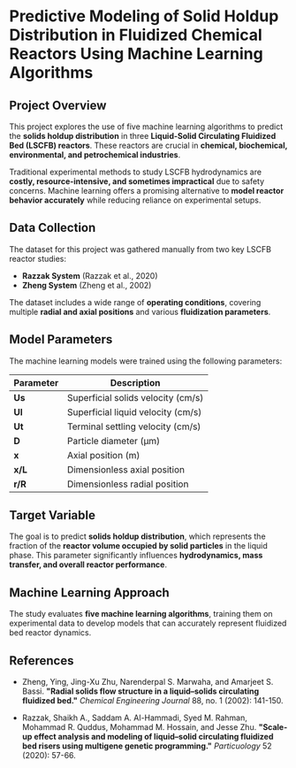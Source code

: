 # Predictive Modeling of Solid Holdup Distribution in Fluidized Chemical Reactors Using Machine Learning Algorithms

## Project Overview
This project explores the use of five machine learning algorithms to predict the **solids holdup distribution** in three **Liquid-Solid Circulating Fluidized Bed (LSCFB) reactors**. These reactors are crucial in **chemical, biochemical, environmental, and petrochemical industries**.

Traditional experimental methods to study LSCFB hydrodynamics are **costly, resource-intensive, and sometimes impractical** due to safety concerns. Machine learning offers a promising alternative to **model reactor behavior accurately** while reducing reliance on experimental setups.

## Data Collection
The dataset for this project was gathered manually from two key LSCFB reactor studies:
- **Razzak System** (Razzak et al., 2020)
- **Zheng System** (Zheng et al., 2002)

The dataset includes a wide range of **operating conditions**, covering multiple **radial and axial positions** and various **fluidization parameters**.

## Model Parameters
The machine learning models were trained using the following parameters:

| Parameter | Description |
|-----------|-------------|
| **Us** | Superficial solids velocity (cm/s) |
| **Ul** | Superficial liquid velocity (cm/s) |
| **Ut** | Terminal settling velocity (cm/s) |
| **D**  | Particle diameter (µm) |
| **x**  | Axial position (m) |
| **x/L** | Dimensionless axial position |
| **r/R** | Dimensionless radial position |

## Target Variable
The goal is to predict **solids holdup distribution**, which represents the fraction of the **reactor volume occupied by solid particles** in the liquid phase. This parameter significantly influences **hydrodynamics, mass transfer, and overall reactor performance**.

## Machine Learning Approach
The study evaluates **five machine learning algorithms**, training them on experimental data to develop models that can accurately represent fluidized bed reactor dynamics.

## References
- Zheng, Ying, Jing-Xu Zhu, Narenderpal S. Marwaha, and Amarjeet S. Bassi. **"Radial solids flow structure in a liquid–solids circulating fluidized bed."** *Chemical Engineering Journal* 88, no. 1 (2002): 141-150.  

- Razzak, Shaikh A., Saddam A. Al-Hammadi, Syed M. Rahman, Mohammad R. Quddus, Mohammad M. Hossain, and Jesse Zhu.  **"Scale-up effect analysis and modeling of liquid–solid circulating fluidized bed risers using multigene genetic programming."** *Particuology* 52 (2020): 57-66.  



